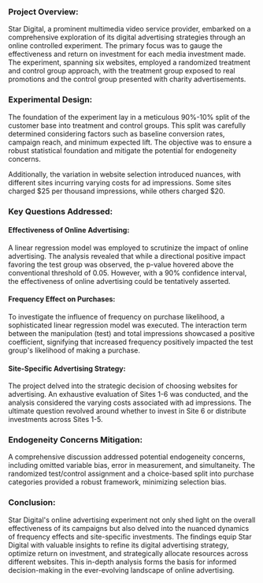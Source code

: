 ### Project Overview:

Star Digital, a prominent multimedia video service provider, embarked on a comprehensive exploration of its digital advertising strategies through an online controlled experiment. The primary focus was to gauge the effectiveness and return on investment for each media investment made. The experiment, spanning six websites, employed a randomized treatment and control group approach, with the treatment group exposed to real promotions and the control group presented with charity advertisements.

### Experimental Design:

The foundation of the experiment lay in a meticulous 90%-10% split of the customer base into treatment and control groups. This split was carefully determined considering factors such as baseline conversion rates, campaign reach, and minimum expected lift. The objective was to ensure a robust statistical foundation and mitigate the potential for endogeneity concerns.

Additionally, the variation in website selection introduced nuances, with different sites incurring varying costs for ad impressions. Some sites charged $25 per thousand impressions, while others charged $20.

### Key Questions Addressed:

#### Effectiveness of Online Advertising:
A linear regression model was employed to scrutinize the impact of online advertising. The analysis revealed that while a directional positive impact favoring the test group was observed, the p-value hovered above the conventional threshold of 0.05. However, with a 90% confidence interval, the effectiveness of online advertising could be tentatively asserted.

#### Frequency Effect on Purchases:
To investigate the influence of frequency on purchase likelihood, a sophisticated linear regression model was executed. The interaction term between the manipulation (test) and total impressions showcased a positive coefficient, signifying that increased frequency positively impacted the test group's likelihood of making a purchase.

#### Site-Specific Advertising Strategy:
The project delved into the strategic decision of choosing websites for advertising. An exhaustive evaluation of Sites 1-6 was conducted, and the analysis considered the varying costs associated with ad impressions. The ultimate question revolved around whether to invest in Site 6 or distribute investments across Sites 1-5.

### Endogeneity Concerns Mitigation:

A comprehensive discussion addressed potential endogeneity concerns, including omitted variable bias, error in measurement, and simultaneity. The randomized test/control assignment and a choice-based split into purchase categories provided a robust framework, minimizing selection bias.

### Conclusion:

Star Digital's online advertising experiment not only shed light on the overall effectiveness of its campaigns but also delved into the nuanced dynamics of frequency effects and site-specific investments. The findings equip Star Digital with valuable insights to refine its digital advertising strategy, optimize return on investment, and strategically allocate resources across different websites. This in-depth analysis forms the basis for informed decision-making in the ever-evolving landscape of online advertising.





